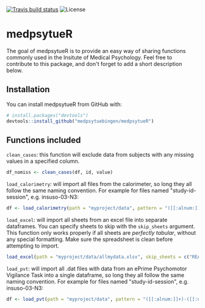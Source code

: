 [![Travis build status](https://travis-ci.org/medpsytuebingen/medpsytueR.svg?branch=master)](https://travis-ci.org/medpsytuebingen/medpsytueR)
![License](https://img.shields.io/badge/license-MIT-blue.svg)

# medpsytueR

The goal of medpsytueR is to provide an easy way of sharing functions commonly
used in the Insitute of Medical Psychology. Feel free to contribute to this package,
and don't forget to add a short description below.

## Installation

You can install medpsytueR from GitHub with:


``` r
# install.packages("devtools")
devtools::install_github("medpsytuebingen/medpsytueR")
```

## Functions included

`clean_cases`: this function will exclude data from subjects with any missing values
in a specified column.

``` r
df_nomiss <- clean_cases(df, id, value)
```


`load_calorimetry`: will import all files from the calorimeter, so long they all
follow the same naming convention. For example for files named "study-id-session", e.g. insuso-03-N3:

``` r
df <- load_calorimetry(path = "myproject/data", pattern = "([[:alnum:]]+)-([[:digit:]]+)-([[:alnum:]]+)")
```


`load_excel`: will import all sheets from an excel file into separate dataframes. You can specify sheets to skip with the `skip_sheets` argument. This function only works properly if all sheets are _perfectly tabular_, without any special formatting. Make sure the
spreadsheet is clean before attempting to import.

``` r
load_excel(path = "myproject/data/allmydata.xlsx", skip_sheets = c("README", "intermediate_calc"))
```


`load_pvt`: will import all .dat files with data from an ePrime Psychomotor Vigilance Task into a single dataframe, so long they all follow the same naming convention. For example for files named "study-id-session", e.g. insuso-03-N3:

``` r
df <- load_pvt(path = "myproject/data", pattern = "([[:alnum:]]+)-([[:digit:]]+)-([[:alnum:]]+)")
```
